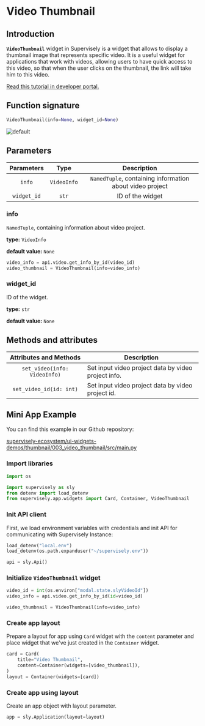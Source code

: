 # Video Thumbnail

## Introduction

**`VideoThumbnail`** widget in Supervisely is a widget that allows to display a thumbnail image that represents specific video. It is a useful widget for applications that work with videos, allowing users to have quick access to this video, so that when the user clicks on the thumbnail, the link will take him to this video.

[Read this tutorial in developer portal.](https://developer.supervisely.com/app-development/widgets/thumbnail/videothumbnail)

## Function signature

```python
VideoThumbnail(info=None, widget_id=None)
```

![default](https://user-images.githubusercontent.com/120389559/217834448-44807559-f3b8-482b-a9e8-c3f95b1c0f3f.png)

## Parameters

| Parameters  |    Type     |                       Description                        |
| :---------: | :---------: | :------------------------------------------------------: |
|   `info`    | `VideoInfo` | `NamedTuple`, containing information about video project |
| `widget_id` |    `str`    |                     ID of the widget                     |

### info

`NamedTuple`, containing information about video project.

**type:** `VideoInfo`

**default value:** `None`

```python
video_info = api.video.get_info_by_id(video_id)
video_thumbnail = VideoThumbnail(info=video_info)
```

### widget_id

ID of the widget.

**type:** `str`

**default value:** `None`

## Methods and attributes

|    Attributes and Methods    | Description                                         |
| :--------------------------: | --------------------------------------------------- |
| `set_video(info: VideoInfo)` | Set input video project data by video project info. |
|   `set_video_id(id: int)`    | Set input video project data by video project id.   |

## Mini App Example

You can find this example in our Github repository:

[supervisely-ecosystem/ui-widgets-demos/thumbnail/003_video_thumbnail/src/main.py](https://github.com/supervisely-ecosystem/ui-widgets-demos/blob/master/thumbnail/003_video_thumbnail/src/main.py)

### Import libraries

```python
import os

import supervisely as sly
from dotenv import load_dotenv
from supervisely.app.widgets import Card, Container, VideoThumbnail
```

### Init API client

First, we load environment variables with credentials and init API for communicating with Supervisely Instance:

```python
load_dotenv("local.env")
load_dotenv(os.path.expanduser("~/supervisely.env"))

api = sly.Api()
```

### Initialize `VideoThumbnail` widget

```python
video_id = int(os.environ["modal.state.slyVideoId"])
video_info = api.video.get_info_by_id(id=video_id)

video_thumbnail = VideoThumbnail(info=video_info)
```

### Create app layout

Prepare a layout for app using `Card` widget with the `content` parameter and place widget that we've just created in the `Container` widget.

```python
card = Card(
    title="Video Thumbnail",
    content=Container(widgets=[video_thumbnail]),
)
layout = Container(widgets=[card])
```

### Create app using layout

Create an app object with layout parameter.

```python
app = sly.Application(layout=layout)
```
